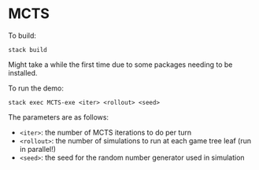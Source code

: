 # MCTS

To build:

`stack build`

Might take a while the first time due to some packages needing to be installed.

To run the demo:

`stack exec MCTS-exe <iter> <rollout> <seed>`

The parameters are as follows:
- `<iter>`: the number of MCTS iterations to do per turn
- `<rollout>`: the number of simulations to run at each game tree leaf (run in parallel!)
- `<seed>`: the seed for the random number generator used in simulation